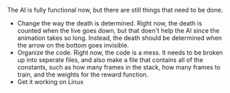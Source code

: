 The AI is fully functional now, but there are still things that need to be done.

 - Change the way the death is determined. Right now, the death is counted when the live goes down, but that doen't help the AI since the animation takes so long. Instead, the death should be determined when the arrow on the bottom goes invisible.
 - Organize the code. Right now, the code is a mess. It needs to be broken up into seperate files, and also make a file that contains all of the constants, such as how many frames in the stack, how many frames to train, and the weights for the reward function.
 - Get it working on Linux 